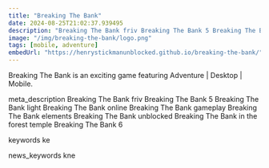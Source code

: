 ```yaml
---
title: "Breaking The Bank"
date: 2024-08-25T21:02:37.939495
description: "Breaking The Bank friv Breaking The Bank 5 Breaking The Bank light Breaking The Bank online Breaking The Bank gameplay Breaking The Bank elements Breaking The Bank unblocked Breaking The Bank in the forest temple Breaking The Bank 6"
image: "/img/breaking-the-bank/logo.png"
tags: [mobile, adventure]
embedUrl: "https://henrystickmanunblocked.github.io/breaking-the-bank/"
---
```


Breaking The Bank is an exciting game featuring Adventure | Desktop | Mobile.

meta_description
Breaking The Bank friv Breaking The Bank 5 Breaking The Bank light Breaking The Bank online Breaking The Bank gameplay Breaking The Bank elements Breaking The Bank unblocked Breaking The Bank in the forest temple Breaking The Bank 6


keywords
ke


news_keywords
kne
